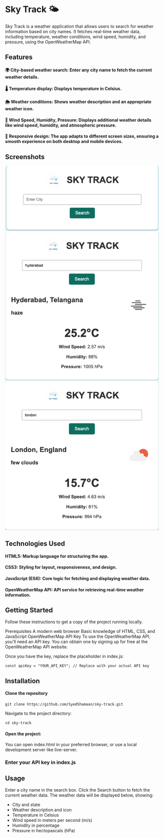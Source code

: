 # Sky Track 🌤

Sky Track is a weather application that allows users to search for weather information based on city names. It fetches real-time weather data, including temperature, weather conditions, wind speed, humidity, and pressure, using the OpenWeatherMap API.

## Features

#### 🌍 City-based weather search: Enter any city name to fetch the current weather details.

#### 🌡️ Temperature display: Displays temperature in Celsius.

#### 🌦️ Weather conditions: Shows weather description and an appropriate weather icon.

#### 💨 Wind Speed, Humidity, Pressure: Displays additional weather details like wind speed, humidity, and atmospheric pressure.

#### 🔄 Responsive design: The app adapts to different screen sizes, ensuring a smooth experience on both desktop and mobile devices.

## Screenshots

![SS 1](./s1.png)
![SS 2](./s2.png)
![SS 3](./s3.png)

## Technologies Used

#### HTML5: Markup language for structuring the app.

#### CSS3: Styling for layout, responsiveness, and design.

#### JavaScript (ES6): Core logic for fetching and displaying weather data.

#### OpenWeatherMap API: API service for retrieving real-time weather information.

## Getting Started

Follow these instructions to get a copy of the project running locally.

Prerequisites
A modern web browser
Basic knowledge of HTML, CSS, and JavaScript
OpenWeatherMap API Key
To use the OpenWeatherMap API, you'll need an API key. You can obtain one by signing up for free at the OpenWeatherMap API website.

Once you have the key, replace the placeholder in index.js:

```
const apiKey = "YOUR_API_KEY"; // Replace with your actual API key
```

## Installation

#### Clone the repository

```
git clone https://github.com/SyedShamaan/sky-track.git
```

Navigate to the project directory:

```
cd sky-track
```

#### Open the project:

You can open index.html in your preferred browser, or use a local development server like live-server.

### Enter your API key in index.js

## Usage

Enter a city name in the search box.
Click the Search button to fetch the current weather data.
The weather data will be displayed below, showing:

- City and state
- Weather description and icon
- Temperature in Celsius
- Wind speed in meters per second (m/s)
- Humidity in percentage
- Pressure in hectopascals (hPa)
